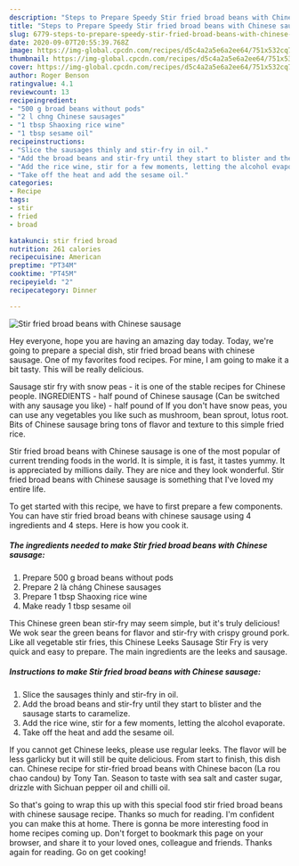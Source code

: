 ```yaml
---
description: "Steps to Prepare Speedy Stir fried broad beans with Chinese sausage"
title: "Steps to Prepare Speedy Stir fried broad beans with Chinese sausage"
slug: 6779-steps-to-prepare-speedy-stir-fried-broad-beans-with-chinese-sausage
date: 2020-09-07T20:55:39.768Z
image: https://img-global.cpcdn.com/recipes/d5c4a2a5e6a2ee64/751x532cq70/stir-fried-broad-beans-with-chinese-sausage-recipe-main-photo.jpg
thumbnail: https://img-global.cpcdn.com/recipes/d5c4a2a5e6a2ee64/751x532cq70/stir-fried-broad-beans-with-chinese-sausage-recipe-main-photo.jpg
cover: https://img-global.cpcdn.com/recipes/d5c4a2a5e6a2ee64/751x532cq70/stir-fried-broad-beans-with-chinese-sausage-recipe-main-photo.jpg
author: Roger Benson
ratingvalue: 4.1
reviewcount: 13
recipeingredient:
- "500 g broad beans without pods"
- "2 l chng Chinese sausages"
- "1 tbsp Shaoxing rice wine"
- "1 tbsp sesame oil"
recipeinstructions:
- "Slice the sausages thinly and stir-fry in oil."
- "Add the broad beans and stir-fry until they start to blister and the sausage starts to caramelize."
- "Add the rice wine, stir for a few moments, letting the alcohol evaporate."
- "Take off the heat and add the sesame oil."
categories:
- Recipe
tags:
- stir
- fried
- broad

katakunci: stir fried broad 
nutrition: 261 calories
recipecuisine: American
preptime: "PT34M"
cooktime: "PT45M"
recipeyield: "2"
recipecategory: Dinner

---
```



![Stir fried broad beans with Chinese sausage](https://img-global.cpcdn.com/recipes/d5c4a2a5e6a2ee64/751x532cq70/stir-fried-broad-beans-with-chinese-sausage-recipe-main-photo.jpg)

Hey everyone, hope you are having an amazing day today. Today, we're going to prepare a special dish, stir fried broad beans with chinese sausage. One of my favorites food recipes. For mine, I am going to make it a bit tasty. This will be really delicious.

Sausage stir fry with snow peas - it is one of the stable recipes for Chinese people. INGREDIENTS - half pound of Chinese sausage (Can be switched with any sausage you like) - half pound of If you don&#39;t have snow peas, you can use any vegetables you like such as mushroom, bean sprout, lotus root. Bits of Chinese sausage bring tons of flavor and texture to this simple fried rice.

Stir fried broad beans with Chinese sausage is one of the most popular of current trending foods in the world. It is simple, it is fast, it tastes yummy. It is appreciated by millions daily. They are nice and they look wonderful. Stir fried broad beans with Chinese sausage is something that I've loved my entire life.


To get started with this recipe, we have to first prepare a few components. You can have stir fried broad beans with chinese sausage using 4 ingredients and 4 steps. Here is how you cook it.

<!--inarticleads1-->

##### The ingredients needed to make Stir fried broad beans with Chinese sausage:

1. Prepare 500 g broad beans without pods
1. Prepare 2 là cháng Chinese sausages
1. Prepare 1 tbsp Shaoxing rice wine
1. Make ready 1 tbsp sesame oil


This Chinese green bean stir-fry may seem simple, but it&#39;s truly delicious! We wok sear the green beans for flavor and stir-fry with crispy ground pork. Like all vegetable stir fries, this Chinese Leeks Sausage Stir Fry is very quick and easy to prepare. The main ingredients are the leeks and sausage. 

<!--inarticleads2-->

##### Instructions to make Stir fried broad beans with Chinese sausage:

1. Slice the sausages thinly and stir-fry in oil.
1. Add the broad beans and stir-fry until they start to blister and the sausage starts to caramelize.
1. Add the rice wine, stir for a few moments, letting the alcohol evaporate.
1. Take off the heat and add the sesame oil.


If you cannot get Chinese leeks, please use regular leeks. The flavor will be less garlicky but it will still be quite delicious. From start to finish, this dish can. Chinese recipe for stir-fried broad beans with Chinese bacon (La rou chao candou) by Tony Tan. Season to taste with sea salt and caster sugar, drizzle with Sichuan pepper oil and chilli oil. 

So that's going to wrap this up with this special food stir fried broad beans with chinese sausage recipe. Thanks so much for reading. I'm confident you can make this at home. There is gonna be more interesting food in home recipes coming up. Don't forget to bookmark this page on your browser, and share it to your loved ones, colleague and friends. Thanks again for reading. Go on get cooking!
